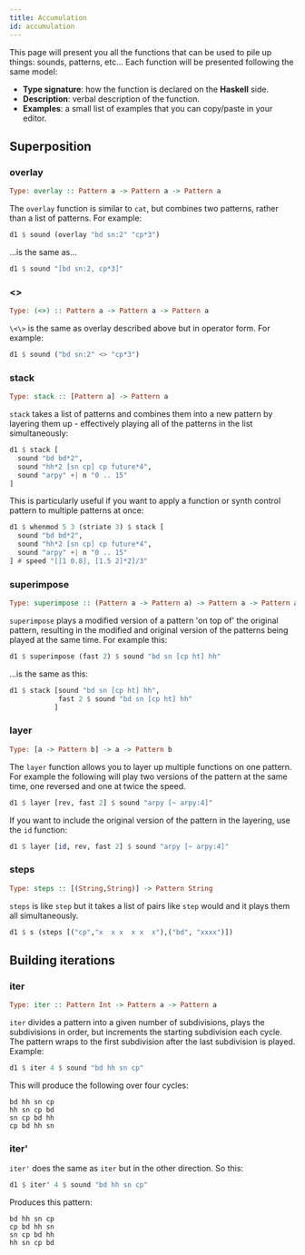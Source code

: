 ```yaml
---
title: Accumulation
id: accumulation
---
```


This page will present you all the functions that can be used to pile up things: sounds, patterns, etc... Each function will be presented following the same model:

* **Type signature**: how the function is declared on the **Haskell** side.
* **Description**: verbal description of the function.
* **Examples**: a small list of examples that you can copy/paste in your editor.

## Superposition
### overlay

```haskell
Type: overlay :: Pattern a -> Pattern a -> Pattern a
```

The `overlay` function is similar to `cat`, but combines two patterns, rather than a list of patterns. For example:

```haskell
d1 $ sound (overlay "bd sn:2" "cp*3")
```

...is the same as...

```haskell
d1 $ sound "[bd sn:2, cp*3]"
```

### \<\>

```haskell
Type: (<>) :: Pattern a -> Pattern a -> Pattern a
```

`\<\>` is the same as overlay described above but in operator form. For example:

```haskell
d1 $ sound ("bd sn:2" <> "cp*3")
```

### stack

```haskell
Type: stack :: [Pattern a] -> Pattern a
```

`stack` takes a list of patterns and combines them into a new pattern by layering them up - effectively playing all of the patterns in the list simultaneously:

```haskell
d1 $ stack [ 
  sound "bd bd*2", 
  sound "hh*2 [sn cp] cp future*4", 
  sound "arpy" +| n "0 .. 15"
]
```

This is particularly useful if you want to apply a function or synth control pattern to multiple patterns at once:

```haskell
d1 $ whenmod 5 3 (striate 3) $ stack [ 
  sound "bd bd*2", 
  sound "hh*2 [sn cp] cp future*4", 
  sound "arpy" +| n "0 .. 15"
] # speed "[[1 0.8], [1.5 2]*2]/3"
```

### superimpose

```haskell
Type: superimpose :: (Pattern a -> Pattern a) -> Pattern a -> Pattern a
```

`superimpose` plays a modified version of a pattern 'on top of' the original pattern, resulting in the modified and original version of the patterns being played at the same time. For example this:

```haskell
d1 $ superimpose (fast 2) $ sound "bd sn [cp ht] hh"
```

...is the same as this:

```haskell
d1 $ stack [sound "bd sn [cp ht] hh",
            fast 2 $ sound "bd sn [cp ht] hh"
           ]
```

### layer

```haskell
Type: [a -> Pattern b] -> a -> Pattern b
```

The `layer` function allows you to layer up multiple functions on one pattern. For example the following will play two versions of the pattern at the same time, one reversed and one at twice the speed.

```haskell
d1 $ layer [rev, fast 2] $ sound "arpy [~ arpy:4]"
```
If you want to include the original version of the pattern in the layering, use the `id` function:
```haskell
d1 $ layer [id, rev, fast 2] $ sound "arpy [~ arpy:4]"
```

### steps

```haskell
Type: steps :: [(String,String)] -> Pattern String
```
`steps` is like `step` but it takes a list of pairs like `step` would and it plays them all simultaneously.

```haskell
d1 $ s (steps [("cp","x  x x  x x  x"),("bd", "xxxx")])
```

## Building iterations

### iter

```haskell
Type: iter :: Pattern Int -> Pattern a -> Pattern a
```

`iter` divides a pattern into a given number of subdivisions, plays the subdivisions in order, but increments the starting subdivision each cycle. The pattern wraps to the first subdivision after the last subdivision is played. Example:

```haskell
d1 $ iter 4 $ sound "bd hh sn cp"
```

This will produce the following over four cycles:
```plaintext
bd hh sn cp
hh sn cp bd
sn cp bd hh
cp bd hh sn
```

### iter'

`iter'` does the same as `iter` but in the other direction. So this:

```haskell
d1 $ iter' 4 $ sound "bd hh sn cp"
```

Produces this pattern:

```plaintext
bd hh sn cp
cp bd hh sn
sn cp bd hh
hh sn cp bd
```
